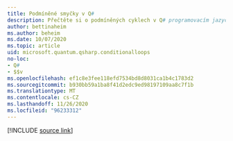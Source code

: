 ```yaml
---
title: Podmíněné smyčky v Q#
description: Přečtěte si o podmíněných cyklech v Q# programovacím jazyce.
author: bettinaheim
ms.author: beheim
ms.date: 10/07/2020
ms.topic: article
uid: microsoft.quantum.qsharp.conditionalloops
no-loc:
- Q#
- $$v
ms.openlocfilehash: ef1c8e3fee118efd7534bd8d8031ca1b4c1783d2
ms.sourcegitcommit: b930bb59a1ba8f41d2edc9ed98197109aa8c7f1b
ms.translationtype: MT
ms.contentlocale: cs-CZ
ms.lasthandoff: 11/26/2020
ms.locfileid: "96233312"
---
```

<!---
# Conditional loops in Q#
-->

[!INCLUDE [source link](~/includes/qsharp-language/Specifications/Language/2_Statements/ConditionalLoops.md)]

